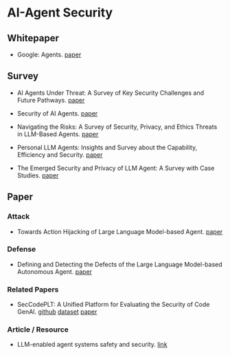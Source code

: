 # AI-Agent Security


## Whitepaper

- Google: Agents. [paper](./resources/Newwhitepaper_Agents2.pdf)

## Survey

- AI Agents Under Threat: A Survey of Key Security Challenges and Future Pathways. [paper](https://arxiv.org/pdf/2406.02630)

- Security of AI Agents. [paper](https://arxiv.org/pdf/2406.08689)

- Navigating the Risks: A Survey of Security, Privacy, and Ethics Threats in LLM-Based Agents. [paper](https://arxiv.org/pdf/2411.09523)

- Personal LLM Agents: Insights and Survey about the Capability, Efficiency and Security. [paper](https://arxiv.org/abs/2401.05459)

- The Emerged Security and Privacy of LLM Agent: A Survey with Case Studies. [paper](https://arxiv.org/pdf/2407.19354)

## Paper

### Attack
- Towards Action Hijacking of Large Language Model-based Agent. [paper](https://arxiv.org/pdf/2412.10807)


### Defense
- Defining and Detecting the Defects of the Large Language Model-based Autonomous Agent. [paper](https://arxiv.org/pdf/2412.18371)


### Related Papers
- SecCodePLT: A Unified Platform for Evaluating the Security of Code GenAI. [github](https://seccodeplt.github.io) [dataset](https://huggingface.co/datasets/Virtue-AI-HUB/SecCodePLT) [paper](https://arxiv.org/pdf/2410.11096)


### Article / Resource

- LLM-enabled agent systems safety and security. [link](https://henrygwb.github.io/posts/agent_security.htm)
